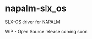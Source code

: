 # napalm-slx_os

SLX-OS driver for [NAPALM](https://github.com/napalm-automation/napalm)

WIP - Open Source release coming soon